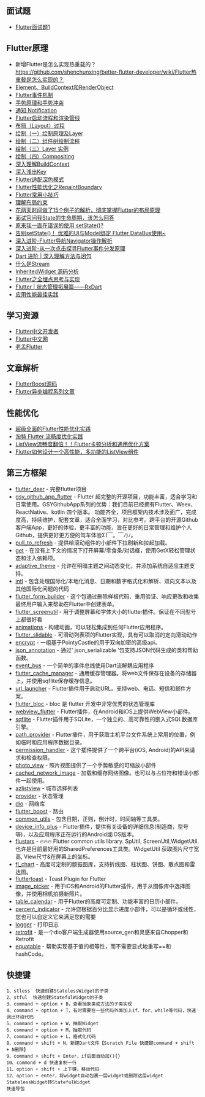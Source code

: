 ## 面试题
 - [Flutter面试题1](https://github.com/shenchunxing/better-flutter-developer/blob/master/Flutter面试题1.md) 

## Flutter原理
 -  新增Flutter是怎么实现热重载的？https://github.com/shenchunxing/better-flutter-developer/wiki/Flutter热重载是怎么实现的？
 - [Element、BuildContext和RenderObject](https://book.flutterchina.club/chapter14/element_buildcontext.html)
 - [Flutter事件机制](https://book.flutterchina.club/chapter8/hittest.html#_8-3-1-flutter-事件处理流程)
 - [手势原理和手势冲突](https://book.flutterchina.club/chapter8/gesture_conflict.html#_8-4-1-手势识别原理) 
 - [通知 Notification](https://book.flutterchina.club/chapter8/notification.html#_8-6-1-监听通知)
 - [Flutter启动流程和渲染管线](https://book.flutterchina.club/chapter14/flutter_app_startup.html)
 - [布局（Layout）过程](https://book.flutterchina.club/chapter14/layout.html)
 - [绘制（一）绘制原理及Layer](https://book.flutterchina.club/chapter14/paint.html)
 - [绘制（二）组件树绘制流程](https://book.flutterchina.club/chapter14/paint_flow.html)
 - [绘制（三）Layer 实例](https://book.flutterchina.club/chapter14/layer.html)
 - [绘制（四）Compositing](https://book.flutterchina.club/chapter14/compositing.html)
 - [深入理解BuildContext](https://juejin.cn/post/6844903777565147150)
 - [深入浅出Key](https://github.com/shenchunxing/better-flutter-developer/blob/master/Flutter之key的使用.md) 
 - [Flutter适配深色模式](https://github.com/shenchunxing/better-flutter-developer/blob/master/Flutter适配深色模式.md) 
 - [Flutter性能优化之RepaintBoundary](https://github.com/shenchunxing/better-flutter-developer/blob/master/Flutter性能优化之RepaintBoundary.md) 
 - [Flutter常用小技巧](https://github.com/shenchunxing/better-flutter-developer/blob/master/Flutter常用小技巧.md) 
 - [理解布局约束](https://flutter.cn/docs/development/ui/layout/constraints)
 - [花两天时间做了15个例子的解析，彻底掌握Flutter的布局原理](https://juejin.cn/post/6916157915590033421)
 - [面试官问我State的生命周期，该怎么回答](https://juejin.cn/post/6908574202253541389)
 - [原来我一直在错误的使用 setState()?](https://juejin.cn/post/6905996819445055495)
 - [告别setState()！ 优雅的UI与Model绑定 Flutter DataBus使用~](https://juejin.cn/post/6868104488109604871)
 - [深入进阶-Flutter导航Navigator操作解析](https://juejin.cn/post/6893699139490545672)
 - [深入进阶-从一次点击探寻Flutter事件分发原理](https://juejin.cn/post/6895991156204404750)
 - [Dart 进阶 | 深入理解方法与闭包](https://juejin.cn/post/6844904149058846734) 
 - [什么是Stream](https://juejin.cn/post/6844903686737494023)
 - [InheritedWidget 源码分析](https://juejin.cn/post/6919469982170480654)
 - [Flutter之全埋点思考与实现](https://juejin.cn/post/6892371163859976199?searchId=2023080408513547E69007A055DA6444FD) 
 - [Flutter | 状态管理拓展篇——RxDart](https://juejin.cn/post/6844903700733886471)
 - [应用性能最佳实践](https://flutter.cn/docs/perf/best-practices)

## 学习资源 
 - [Flutter中文开发者](https://flutter.cn)
 - [Flutter中文网](https://book.flutterchina.club)
 - [老孟Flutter](http://laomengit.com)


## 文章解析
 - [FlutterBoost源码](https://juejin.cn/post/7170997208223842312?searchId=20230721153250FA93535468570BBB7814#heading-9) 
 - [Flutter异步编程系列文章](https://juejin.cn/column/7141354641874223112) 


## 性能优化 
 - [超级全面的Flutter性能优化实践](https://juejin.cn/post/7145730792948252686?searchId=2023072810021848AD564BE2C58A87978C#heading-9)
 - [淘特 Flutter 流畅度优化实践](https://juejin.cn/post/7046305749097512997?searchId=20230728100804392A9B8AC091F08ABF5A)
 - [ListView流畅度翻倍！！Flutter卡顿分析和通用优化方案](https://juejin.cn/post/6940134891606507534?searchId=20230728100804392A9B8AC091F08ABF5A)
 - [Flutter如何设计一个高性能，多功能的ListView组件](https://juejin.cn/post/6937177138046959652)

## 第三方框架
- [flutter_deer](https://github.com/simplezhli/flutter_deer) - 完整flutter项目
- [gsy_github_app_flutter](https://github.com/CarGuo/gsy_github_app_flutter) - Flutter 超完整的开源项目，功能丰富，适合学习和日常使用。GSYGithubApp系列的优势：我们目前已经拥有Flutter、Weex、ReactNative、kotlin 四个版本。 功能齐全，项目框架内技术涉及面广，完成度高，持续维护，配套文章，适合全面学习，对比参考。跨平台的开源Github客户端App，更好的体验，更丰富的功能，旨在更好的日常管理和维护个人Github，提供更好更方便的驾车体验Σ(￣。￣ﾉ)ﾉ。
- [pull_to_refresh](https://pub.flutter-io.cn/packages/pull_to_refresh) - 提供给滚动组件的小部件下拉刷新和拉起加载。
- [get](https://pub.flutter-io.cn/packages/get) - 在没有上下文的情况下打开屏幕/零食条/对话框，使用GetX轻松管理状态和注入依赖项。
- [adaptive_theme](https://pub.flutter-io.cn/packages/adaptive_theme) - 允许在明暗主题之间动态变化，并添加系统自适应主题支持。
- [intl](https://pub.flutter-io.cn/packages/intl) - 包含处理国际化/本地化消息、日期和数字格式化和解析、双向文本以及其他国际化问题的代码
- [flutter_form_builder](https://pub.flutter-io.cn/packages/flutter_form_builder) - 这个包通过删除样板代码、重用验证、响应更改和收集最终用户输入来帮助在Flutter中创建表单。
- [flutter_screenutil](https://pub.flutter-io.cn/packages/flutter_screenutil) - 用于调整屏幕和字体大小的flutter插件。保证在不同型号上都很好看
- [animations](https://pub.flutter-io.cn/packages/animations) - 构建动画，可以轻松集成到任何Flutter应用程序。
- [flutter_slidable](https://pub.flutter-io.cn/packages/flutter_slidable) - 可滑动列表项的Flutter实现，具有可以取消的定向滑动动作
- [encrypt](https://pub.flutter-io.cn/packages/encrypt) - 一组基于PointyCastle的用于双向加密的高级api。
- [json_annotation](https://pub.flutter-io.cn/packages/json_annotation) - 通过' json_serializable '包支持JSON代码生成的类和帮助函数。
- [event_bus](https://pub.flutter-io.cn/packages/event_bus) - 一个简单的事件总线使用Dart流解耦应用程序
- [flutter_cache_manager](https://pub.flutter-io.cn/packages/flutter_cache_manager) - 通用缓存管理器。将web文件保存在设备的存储器上，并使用sqflite保存缓存信息。
- [url_launcher](https://pub.flutter-io.cn/packages/url_launcher) - Flutter插件用于启动URL。支持web、电话、短信和邮件方案。
- [flutter_bloc](https://pub.flutter-io.cn/packages/flutter_bloc) - bloc 是 flutter 开发中非常优秀的状态管理库
- [webview_flutter](https://pub.flutter-io.cn/packages/webview_flutter) - Flutter插件，在Android和iOS上提供WebView小部件。
- [sqflite](https://pub.flutter-io.cn/packages/sqflite) - Flutter插件用于SQLite，一个独立的、高可靠性的嵌入式SQL数据库引擎。
- [path_provider](https://pub.flutter-io.cn/packages/path_provider) - Flutter插件，用于获取主机平台文件系统上常用的位置，例如临时和应用程序数据目录。
- [permission_handler](https://pub.flutter-io.cn/packages/permission_handler) - 这个插件提供了一个跨平台(iOS, Android)的API来请求和检查权限。
- [photo_view](https://pub.flutter-io.cn/packages/photo_view) - 照片视图提供了一个手势敏感的可缩放小部件
- [cached_network_image](https://pub.flutter-io.cn/packages/cached_network_image) - 加载和缓存网络图像。也可以与占位符和错误小部件一起使用。
-  [azlistview](https://github.com/flutterchina/azlistview) - 城市选择列表
-  [provider](https://github.com/rrousselGit/provider) - 状态管理
- [dio](https://github.com/cfug/dio) - 网络库
- [flutter_boost](https://github.com/alibaba/flutter_boost) - 路由
- [common_utils](https://github.com/Sky24n/common_utils) -  包含日期，正则，倒计时，时间轴等工具类。
- [device_info_plus](https://pub.flutter-io.cn/packages/device_info_plus) - Flutter插件，提供有关设备的详细信息(制造商，型号等)，以及应用程序正在运行的Android或iOS版本。
- [flustars](https://github.com/Sky24n/flustars) - 🔥🔥🔥 Flutter common utils library. SpUtil, ScreenUtil,WidgetUtil. 也许是目前最好用的SharedPreferences工具类。WidgetUtil 获取图片尺寸宽高, View尺寸&在屏幕上的坐标。
- [fl_chart](https://pub.flutter-io.cn/packages/fl_chart) - 高度可定制的颤振图库，支持折线图、柱状图、饼图、散点图和雷达图。
- [fluttertoast](https://github.com/PonnamKarthik/FlutterToast) - Toast Plugin for Flutter
- [image_picker](https://pub.flutter-io.cn/packages/image_picker) - 用于iOS和Android的Flutter插件，用于从图像库中选择图像，并使用相机拍摄新照片。
- [table_calendar](https://pub.flutter-io.cn/packages/table_calendar) - 用于Flutter的高度可定制、功能丰富的日历小部件。
- [percent_indicator](https://pub.flutter-io.cn/packages/percent_indicator) - 允许您根据百分比显示进度小部件，可以是循环或线性，您也可以自定义它来满足您的需要
- [logger](https://pub.flutter-io.cn/packages/logger) - 打印日志
- [retrofit](https://pub.flutter-io.cn/packages/retrofit) - 是一个dio客户端生成器使用source_gen和灵感来自Chopper和Retrofit
- [equatable](https://pub.flutter-io.cn/packages/equatable) - 帮助实现基于值的相等性，而不需要显式地重写==和hashCode。


## 快捷键
```
1、stless  快速创建StatelessWidget的子类
2、stful  快速创建StatefulWidget的子类
3、command + option + B，查看抽象类或方法的子类实现
4、command + option + T，有时需要在一些代码外面加上if、for、while等代码，快速调出环绕代码
5、command + option + W，抽取Widget
6、command + option + M，抽取代码
7、command + option + L，格式化代码
8、command + shift + N，新建Dart文件【Scratch File 快捷键command + shift + N删除】
9、command + shift + Enter，if后面自动加(){}
10、commond + d 快速复制一行
11、option + shift + 上下键，移动代码
12、option + enter，将widget自动包裹一层widget或删除这层widget
StatelessWidget转StatefulWidget
快速导包
```
